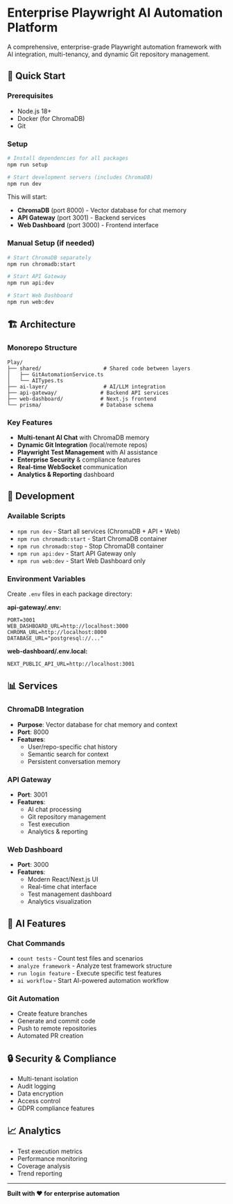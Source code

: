 # Enterprise Playwright AI Automation Platform

A comprehensive, enterprise-grade Playwright automation framework with AI integration, multi-tenancy, and dynamic Git repository management.

## 🚀 Quick Start

### Prerequisites
- Node.js 18+
- Docker (for ChromaDB)
- Git

### Setup
```bash
# Install dependencies for all packages
npm run setup

# Start development servers (includes ChromaDB)
npm run dev
```

This will start:
- **ChromaDB** (port 8000) - Vector database for chat memory
- **API Gateway** (port 3001) - Backend services
- **Web Dashboard** (port 3000) - Frontend interface

### Manual Setup (if needed)
```bash
# Start ChromaDB separately
npm run chromadb:start

# Start API Gateway
npm run api:dev

# Start Web Dashboard  
npm run web:dev
```

## 🏗️ Architecture

### Monorepo Structure
```
Play/
├── shared/                    # Shared code between layers
│   ├── GitAutomationService.ts
│   └── AITypes.ts
├── ai-layer/                  # AI/LLM integration
├── api-gateway/              # Backend API services
├── web-dashboard/            # Next.js frontend
└── prisma/                   # Database schema
```

### Key Features
- **Multi-tenant AI Chat** with ChromaDB memory
- **Dynamic Git Integration** (local/remote repos)
- **Playwright Test Management** with AI assistance
- **Enterprise Security** & compliance features
- **Real-time WebSocket** communication
- **Analytics & Reporting** dashboard

## 🔧 Development

### Available Scripts
- `npm run dev` - Start all services (ChromaDB + API + Web)
- `npm run chromadb:start` - Start ChromaDB container
- `npm run chromadb:stop` - Stop ChromaDB container
- `npm run api:dev` - Start API Gateway only
- `npm run web:dev` - Start Web Dashboard only

### Environment Variables
Create `.env` files in each package directory:

**api-gateway/.env:**
```env
PORT=3001
WEB_DASHBOARD_URL=http://localhost:3000
CHROMA_URL=http://localhost:8000
DATABASE_URL="postgresql://..."
```

**web-dashboard/.env.local:**
```env
NEXT_PUBLIC_API_URL=http://localhost:3001
```

## 📊 Services

### ChromaDB Integration
- **Purpose**: Vector database for chat memory and context
- **Port**: 8000
- **Features**: 
  - User/repo-specific chat history
  - Semantic search for context
  - Persistent conversation memory

### API Gateway
- **Port**: 3001
- **Features**:
  - AI chat processing
  - Git repository management
  - Test execution
  - Analytics & reporting

### Web Dashboard
- **Port**: 3000
- **Features**:
  - Modern React/Next.js UI
  - Real-time chat interface
  - Test management dashboard
  - Analytics visualization

## 🤖 AI Features

### Chat Commands
- `count tests` - Count test files and scenarios
- `analyze framework` - Analyze test framework structure
- `run login feature` - Execute specific test features
- `ai workflow` - Start AI-powered automation workflow

### Git Automation
- Create feature branches
- Generate and commit code
- Push to remote repositories
- Automated PR creation

## 🔒 Security & Compliance

- Multi-tenant isolation
- Audit logging
- Data encryption
- Access control
- GDPR compliance features

## 📈 Analytics

- Test execution metrics
- Performance monitoring
- Coverage analysis
- Trend reporting

---

**Built with ❤️ for enterprise automation** 